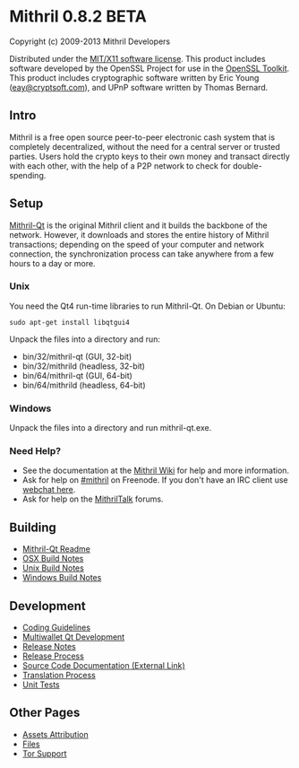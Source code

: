 Mithril 0.8.2 BETA 
====================

Copyright (c) 2009-2013 Mithril Developers

Distributed under the [MIT/X11 software license](http://www.opensource.org/licenses/mit-license.php).
This product includes software developed by the OpenSSL Project for use in the [OpenSSL Toolkit](http://www.openssl.org/). This product includes
cryptographic software written by Eric Young ([eay@cryptsoft.com](mailto:eay@cryptsoft.com)), and UPnP software written by Thomas Bernard.


Intro
---------------------
Mithril is a free open source peer-to-peer electronic cash system that is
completely decentralized, without the need for a central server or trusted
parties.  Users hold the crypto keys to their own money and transact directly
with each other, with the help of a P2P network to check for double-spending.


Setup
---------------------
[Mithril-Qt](http://mithril.org/en/download) is the original Mithril client and it builds the backbone of the network. However, it downloads and stores the entire history of Mithril transactions; depending on the speed of your computer and network connection, the synchronization process can take anywhere from a few hours to a day or more.

### Unix

You need the Qt4 run-time libraries to run Mithril-Qt. On Debian or Ubuntu:

	sudo apt-get install libqtgui4

Unpack the files into a directory and run:

- bin/32/mithril-qt (GUI, 32-bit)
- bin/32/mithrild (headless, 32-bit)
- bin/64/mithril-qt (GUI, 64-bit)
- bin/64/mithrild (headless, 64-bit)



### Windows

Unpack the files into a directory and run mithril-qt.exe.

### Need Help?

* See the documentation at the [Mithril Wiki](https://en.mithril.it/wiki/Main_Page)
for help and more information.
* Ask for help on [#mithril](http://webchat.freenode.net?channels=mithril) on Freenode. If you don't have an IRC client use [webchat here](http://webchat.freenode.net?channels=mithril).
* Ask for help on the [MithrilTalk](https://mithriltalk.org/) forums.

Building
---------------------
- [Mithril-Qt Readme](readme-qt.md)
- [OSX Build Notes](build-osx.md)
- [Unix Build Notes](build-unix.md)
- [Windows Build Notes](build-msw.md)

Development
---------------------
- [Coding Guidelines](coding.md)
- [Multiwallet Qt Development](multiwallet-qt.md)
- [Release Notes](release-notes.md)
- [Release Process](release-process.md)
- [Source Code Documentation (External Link)](https://dev.visucore.com/mithril/doxygen/)
- [Translation Process](translation_process.md)
- [Unit Tests](unit-tests.md)

Other Pages
---------------------
- [Assets Attribution](assets-attribution.md)
- [Files](files.md)
- [Tor Support](tor.md)